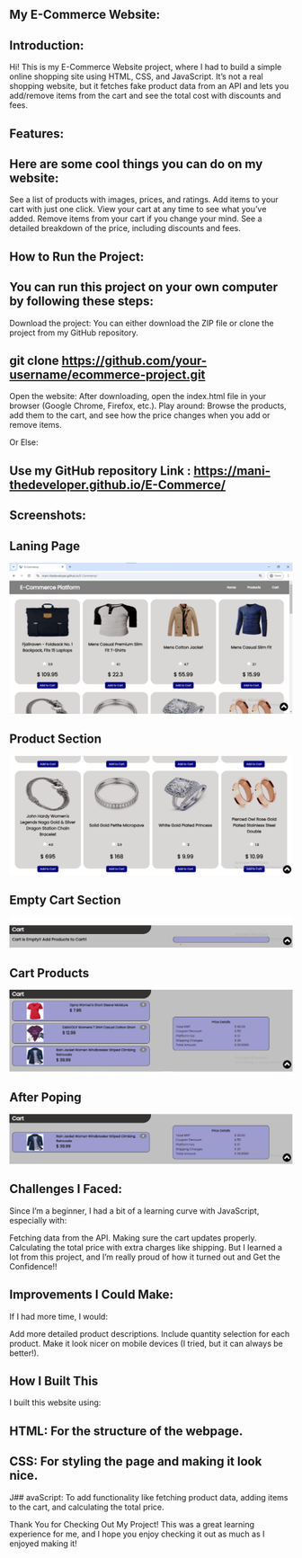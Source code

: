 ## My E-Commerce Website:

## Introduction:

Hi! This is my E-Commerce Website project, where I had to build a simple online shopping site using HTML, CSS, and JavaScript. It’s not a real shopping website, but it fetches fake product data from an API and lets you add/remove items from the cart and see the total cost with discounts and fees.

## Features:

## Here are some cool things you can do on my website:

See a list of products with images, prices, and ratings.
Add items to your cart with just one click.
View your cart at any time to see what you’ve added.
Remove items from your cart if you change your mind.
See a detailed breakdown of the price, including discounts and fees.

## How to Run the Project:
## You can run this project on your own computer by following these steps:

Download the project: You can either download the ZIP file or clone the project from my GitHub repository.

## git clone https://github.com/your-username/ecommerce-project.git

Open the website: After downloading, open the index.html file in your browser (Google Chrome, Firefox, etc.).
Play around: Browse the products, add them to the cart, and see how the price changes when you add or remove items.

Or Else:
## Use my GitHub repository Link : https://mani-thedeveloper.github.io/E-Commerce/

## Screenshots:

## Laning Page
![Landing Page](https://raw.githubusercontent.com/Mani-TheDeveloper/E-Commerce/refs/heads/main/Screenshot%202024-09-25%20094623.png)
## Product Section
![Product Section](https://raw.githubusercontent.com/Mani-TheDeveloper/E-Commerce/refs/heads/main/Screenshot%202024-09-25%20094649.png)
## Empty Cart Section
![Empty Cart Section](https://raw.githubusercontent.com/Mani-TheDeveloper/E-Commerce/refs/heads/main/Screenshot%202024-09-25%20094724.png)
## Cart Products
![Products Added to Cart](https://raw.githubusercontent.com/Mani-TheDeveloper/E-Commerce/refs/heads/main/Screenshot%202024-09-25%20094813.png)
## After Poping 
![After Poping Products in Cart](https://raw.githubusercontent.com/Mani-TheDeveloper/E-Commerce/refs/heads/main/Screenshot%202024-09-25%20094755.png)

## Challenges I Faced:
Since I’m a beginner, I had a bit of a learning curve with JavaScript, especially with:

Fetching data from the API.
Making sure the cart updates properly.
Calculating the total price with extra charges like shipping.
But I learned a lot from this project, and I’m really proud of how it turned out and  Get the Confidence!! 

## Improvements I Could Make:
If I had more time, I would:

Add more detailed product descriptions.
Include quantity selection for each product.
Make it look nicer on mobile devices (I tried, but it can always be better!).

## How I Built This
I built this website using:

## HTML: For the structure of the webpage.
## CSS: For styling the page and making it look nice.
J## avaScript: To add functionality like fetching product data, adding items to the cart, and calculating the total price.

Thank You for Checking Out My Project!
This was a great learning experience for me, and I hope you enjoy checking it out as much as I enjoyed making it!
